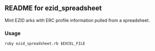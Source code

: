 ## README for ezid_spreadsheet

Mint EZID arks with ERC profile information pulled from a spreadsheet.

### Usage
`ruby ezid_spreadsheet.rb $EXCEL_FILE`
